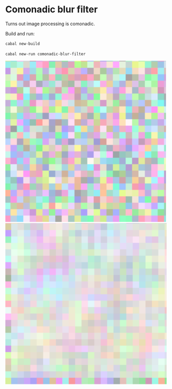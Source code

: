 # Comonadic blur filter

Turns out image processing is comonadic.

Build and run:

```
cabal new-build

cabal new-run comonadic-blur-filter
```
![Image](Comonadic_Filters_a.png?raw=true)
![Image2](Comonadic_Filters_b.png?raw=true)
